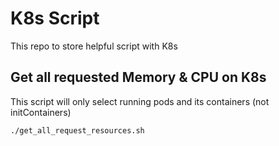 # K8s Script
This repo to store helpful script with K8s

## Get all requested Memory & CPU on K8s
This script will only select running pods and its containers (not initContainers)
```
./get_all_request_resources.sh
```


